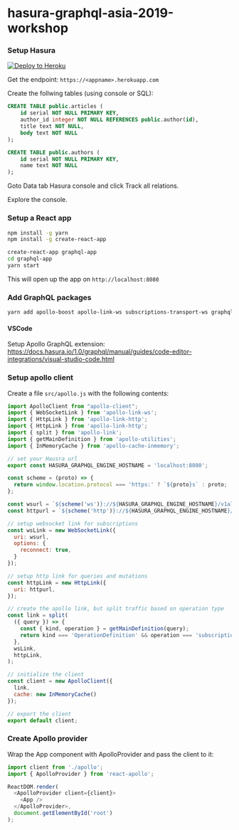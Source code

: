 # hasura-graphql-asia-2019-workshop

### Setup Hasura

 [![Deploy to Heroku](https://www.herokucdn.com/deploy/button.svg)](https://heroku.com/deploy?template=https://github.com/hasura/graphql-engine-heroku)

Get the endpoint: `https://<appname>.herokuapp.com`

Create the follwing tables (using console or SQL):

```sql
CREATE TABLE public.articles (
    id serial NOT NULL PRIMARY KEY,
    author_id integer NOT NULL REFERENCES public.author(id),
    title text NOT NULL,
    body text NOT NULL
);

CREATE TABLE public.authors (
    id serial NOT NULL PRIMARY KEY,
    name text NOT NULL
);
```

Goto Data tab Hasura console and click Track all relations.

Explore the console.

### Setup a React app

```bash
npm install -g yarn
npm install -g create-react-app

create-react-app graphql-app
cd graphql-app
yarn start
```

This will open up the app on `http://localhost:8080`

### Add GraphQL packages

```bash
yarn add apollo-boost apollo-link-ws subscriptions-transport-ws graphql react-apollo
```

#### VSCode

Setup Apollo GraphQL extension: https://docs.hasura.io/1.0/graphql/manual/guides/code-editor-integrations/visual-studio-code.html

### Setup apollo client

Create a file `src/apollo.js` with the following contents:

```js
import ApolloClient from "apollo-client";
import { WebSocketLink } from 'apollo-link-ws';
import { HttpLink } from 'apollo-link-http';
import { HttpLink } from 'apollo-link-http';
import { split } from 'apollo-link';
import { getMainDefinition } from 'apollo-utilities';
import { InMemoryCache } from 'apollo-cache-inmemory';

// set your Hausra url
export const HASURA_GRAPHQL_ENGINE_HOSTNAME = 'localhost:8080';

const scheme = (proto) => {
  return window.location.protocol === 'https:' ? `${proto}s` : proto;
};

const wsurl = `${scheme('ws')}://${HASURA_GRAPHQL_ENGINE_HOSTNAME}/v1alpha1/graphql`;
const httpurl = `${scheme('http')}://${HASURA_GRAPHQL_ENGINE_HOSTNAME}/v1alpha1/graphql`;

// setup websocket link for subscriptions
const wsLink = new WebSocketLink({
  uri: wsurl,
  options: {
    reconnect: true,
  }
});

// setup http link for queries and mutations
const httpLink = new HttpLink({
  uri: httpurl,
});

// create the apollo link, but split traffic based on operation type
const link = split(
  ({ query }) => {
    const { kind, operation } = getMainDefinition(query);
    return kind === 'OperationDefinition' && operation === 'subscription';
  },
  wsLink,
  httpLink,
);

// initialize the client
const client = new ApolloClient({
  link,
  cache: new InMemoryCache()
});

// export the client
export default client;

```

### Create Apollo provider

Wrap the App component with ApolloProvider and pass the client to it:

```js
import client from './apollo';
import { ApolloProvider } from 'react-apollo';

ReactDOM.render(
  <ApolloProvider client={client}>
    <App />
  </ApolloProvider>,
  document.getElementById('root')
);
```
